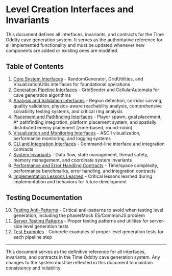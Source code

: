 # Level Creation Interfaces and Invariants

This document defines all interfaces, invariants, and contracts for the Time Oddity cave generation system. It serves as the authoritative reference for all implemented functionality and must be updated whenever new components are added or existing ones are modified.

## Table of Contents

1. [Core System Interfaces](01_core_system_interfaces.md) - RandomGenerator, GridUtilities, and VisualizationUtils interfaces for foundational operations
2. [Generation Pipeline Interfaces](02_generation_pipeline_interfaces.md) - GridSeeder and CellularAutomata for cave generation algorithms
3. [Analysis and Validation Interfaces](03_analysis_and_validation_interfaces.md) - Region detection, corridor carving, quality validation, physics-aware reachability analysis, comprehensive solvability testing systems, and critical ring analysis
4. [Placement and Pathfinding Interfaces](04_placement_and_pathfinding_interfaces.md) - Player spawn, goal placement, A* pathfinding integration, platform placement system, and spatially distributed enemy placement (zone-based, round-robin)
5. [Visualization and Monitoring Interfaces](05_visualization_and_monitoring_interfaces.md) - ASCII visualization, performance monitoring, and logging systems
6. [CLI and Integration Interfaces](06_cli_and_integration_interfaces.md) - Command-line interface and integration contracts
7. [System Invariants](07_system_invariants.md) - Data flow, state management, thread safety, memory management, and coordinate system invariants
8. [Performance and Error Handling Contracts](08_contracts.md) - Time/space complexity, performance benchmarks, error handling, and integration contracts
9. [Implementation Lessons Learned](09_implementation_lessons_learned.md) - Critical lessons learned during implementation and behaviors for future development

## Testing Documentation

10. [Testing Anti-Patterns](testing_antipatterns.md) - Critical anti-patterns to avoid when testing level generation, including the phaserMock ES/CommonJS problem
11. [Server Testing Patterns](server_testing_patterns.md) - Proper testing patterns and utilities for server-side level generation tests
12. [Test Examples](test_examples.md) - Concrete examples of proper level generation tests for each pipeline step

---

This document serves as the definitive reference for all interfaces, invariants, and contracts in the Time Oddity cave generation system. Any changes to the system must be reflected in this document to maintain consistency and reliability.